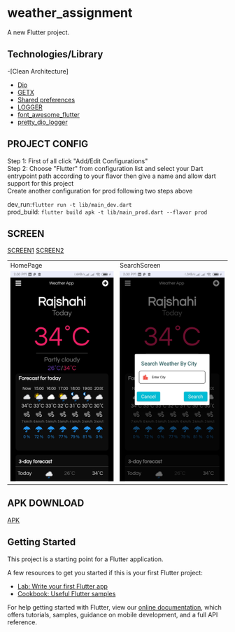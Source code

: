 # weather_assignment

A new Flutter project.
## Technologies/Library
-[Clean Architecture]
- [Dio](https://pub.dev/packages/dio)
- [GETX](https://pub.dev/packages/get)
- [Shared preferences](https://pub.dev/packages/shared_preferences)
- [LOGGER](https://pub.dev/packages/logger)
- [font_awesome_flutter](https://pub.dev/packages/logger)
- [pretty_dio_logger](https://pub.dev/packages/pretty_dio_logger)

## PROJECT CONFIG
Step 1: First of all click "Add/Edit Configurations" <br />
Step 2: Choose "Flutter" from configuration list and select your Dart entrypoint path according to your flavor then give a name and allow dart support for this project <br />
Create another configuration for prod following two steps above <br />

dev_run:`flutter run -t lib/main_dev.dart` <br />
prod_build: `flutter build apk -t lib/main_prod.dart --flavor prod`
## SCREEN
[SCREEN1](https://github.com/RIZVY91221/weather_assignment/blob/master/file/image/screen1.jpg?raw=true)
[SCREEN2](https://github.com/RIZVY91221/weather_assignment/blob/master/file/image/screen2.jpg?raw=true)

<table>
  <tr>
    <td>HomePage</td>
     <td>SearchScreen</td>
  </tr>
  <tr>
    <td><img src="https://github.com/RIZVY91221/weather_assignment/blob/master/file/image/screen1.jpg?raw=true" width=270 height=480></td>
    <td><img src="https://github.com/RIZVY91221/weather_assignment/blob/master/file/image/screen2.jpg?raw=true" width=270 height=480></td>
  </tr>
 </table>

## APK DOWNLOAD
[APK](https://github.com/RIZVY91221/weather_assignment/blob/master/file/app-dev-release.apk?raw=true)
## Getting Started

This project is a starting point for a Flutter application.

A few resources to get you started if this is your first Flutter project:

- [Lab: Write your first Flutter app](https://flutter.dev/docs/get-started/codelab)
- [Cookbook: Useful Flutter samples](https://flutter.dev/docs/cookbook)

For help getting started with Flutter, view our
[online documentation](https://flutter.dev/docs), which offers tutorials,
samples, guidance on mobile development, and a full API reference.
